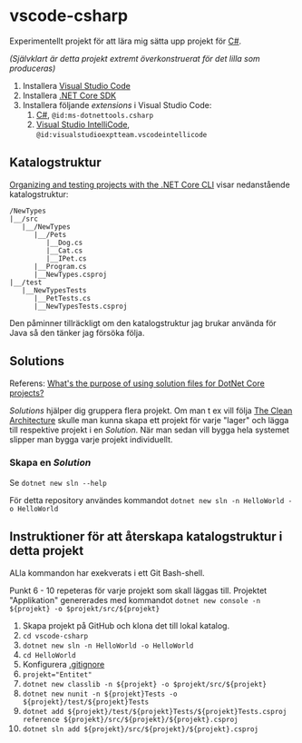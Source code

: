 # vscode-csharp

Experimentellt projekt för att lära mig sätta upp projekt för [C#](https://docs.microsoft.com/en-us/dotnet/csharp/).

*(Självklart är detta projekt extremt överkonstruerat för det lilla som produceras)*

1. Installera [Visual Studio Code](https://code.visualstudio.com/)
1. Installera [.NET Core SDK](https://dotnet.microsoft.com/download)
1. Installera följande *extensions* i Visual Studio Code:
   1. [C#](https://marketplace.visualstudio.com/items?itemName=ms-dotnettools.csharp), `@id:ms-dotnettools.csharp`
   1. [Visual Studio IntelliCode](https://marketplace.visualstudio.com/items?itemName=VisualStudioExptTeam.vscodeintellicode), `@id:visualstudioexptteam.vscodeintellicode`

## Katalogstruktur
[Organizing and testing projects with the .NET Core CLI](https://docs.microsoft.com/en-us/dotnet/core/tutorials/testing-with-cli) visar nedanstående katalogstruktur:

```
/NewTypes
|__/src
   |__/NewTypes
      |__/Pets
         |__Dog.cs
         |__Cat.cs
         |__IPet.cs
      |__Program.cs
      |__NewTypes.csproj
|__/test
   |__NewTypesTests
      |__PetTests.cs
      |__NewTypesTests.csproj
```
Den påminner tillräckligt om den katalogstruktur jag brukar använda för Java så den tänker jag försöka följa.

## Solutions
Referens: [What's the purpose of using solution files for DotNet Core projects?](https://stackoverflow.com/questions/43426982/dotnet-core-purpose-of-solution-files)

*Solutions* hjälper dig gruppera flera projekt. Om man t ex vill följa [The Clean Architecture](https://blog.cleancoder.com/uncle-bob/2012/08/13/the-clean-architecture.html)
skulle man kunna skapa ett projekt för varje "lager" och lägga till respektive projekt i en *Solution*. När man sedan vill bygga hela systemet slipper man bygga varje
projekt individuellt.

### Skapa en *Solution*
Se `dotnet new sln --help`

För detta repository användes kommandot `dotnet new sln -n HelloWorld -o HelloWorld`

## Instruktioner för att återskapa katalogstruktur i detta projekt
ALla kommandon har exekverats i ett Git Bash-shell.

Punkt 6 - 10 repeteras för varje projekt som skall läggas till. Projektet "Applikation" genererades med kommandot `dotnet new console -n ${projekt} -o $projekt/src/${projekt}`

1. Skapa projekt på GitHub och klona det till lokal katalog.
1. `cd vscode-csharp`
1. `dotnet new sln -n HelloWorld -o HelloWorld`
1. `cd HelloWorld`
1. Konfigurera [.gitignore](https://raw.githubusercontent.com/dotnet/core/master/.gitignore)
1. `projekt="Entitet"`
1. `dotnet new classlib -n ${projekt} -o $projekt/src/${projekt}`  
1. `dotnet new nunit -n ${projekt}Tests -o ${projekt}/test/${projekt}Tests`
1. `dotnet add ${projekt}/test/${projekt}Tests/${projekt}Tests.csproj reference ${projekt}/src/${projekt}/${projekt}.csproj`
1. `dotnet sln add ${projekt}/src/${projekt}/${projekt}.csproj`
